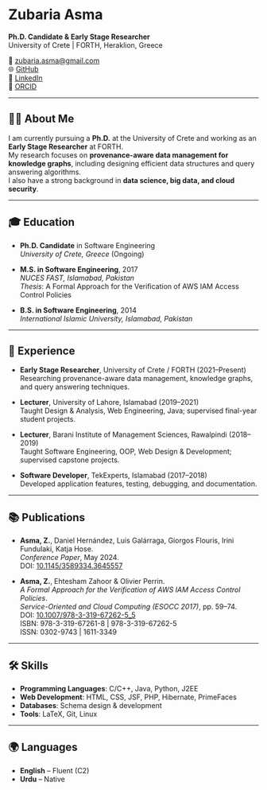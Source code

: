 # Zubaria Asma

**Ph.D. Candidate & Early Stage Researcher**  
University of Crete | FORTH, Heraklion, Greece  

📧 [zubaria.asma@gmail.com](mailto:zubaria.asma@gmail.com)  
🌐 [GitHub](https://github.com/zubariaasma)  
🔗 [LinkedIn](https://www.linkedin.com/in/zubariaasma)  
🧾 [ORCID](https://orcid.org/0000-0002-9402-7487)  

---

## 👩‍💻 About Me
I am currently pursuing a **Ph.D.** at the University of Crete and working as an **Early Stage Researcher** at FORTH.  
My research focuses on **provenance-aware data management for knowledge graphs**, including designing efficient data structures and query answering algorithms.  
I also have a strong background in **data science, big data, and cloud security**.

---

## 🎓 Education
- **Ph.D. Candidate** in Software Engineering  
  *University of Crete, Greece* (Ongoing)  

- **M.S. in Software Engineering**, 2017  
  *NUCES FAST, Islamabad, Pakistan*  
  _Thesis_: A Formal Approach for the Verification of AWS IAM Access Control Policies  

- **B.S. in Software Engineering**, 2014  
  *International Islamic University, Islamabad, Pakistan*  

---

## 💼 Experience
- **Early Stage Researcher**, University of Crete / FORTH (2021–Present)  
  Researching provenance-aware data management, knowledge graphs, and query answering techniques.  

- **Lecturer**, University of Lahore, Islamabad (2019–2021)  
  Taught Design & Analysis, Web Engineering, Java; supervised final-year student projects.  

- **Lecturer**, Barani Institute of Management Sciences, Rawalpindi (2018–2019)  
  Taught Software Engineering, OOP, Web Design & Development; supervised capstone projects.  

- **Software Developer**, TekExperts, Islamabad (2017–2018)  
  Developed application features, testing, debugging, and documentation.  

---

## 📚 Publications
- **Asma, Z.**, Daniel Hernández, Luis Galárraga, Giorgos Flouris, Irini Fundulaki, Katja Hose.  
  *Conference Paper*, May 2024.  
  DOI: [10.1145/3589334.3645557](https://doi.org/10.1145/3589334.3645557)  

- **Asma, Z.**, Ehtesham Zahoor & Olivier Perrin.  
  *A Formal Approach for the Verification of AWS IAM Access Control Policies*.  
  *Service-Oriented and Cloud Computing (ESOCC 2017)*, pp. 59–74.  
  DOI: [10.1007/978-3-319-67262-5_5](http://dx.doi.org/10.1007/978-3-319-67262-5_5)  
  ISBN: 978-3-319-67261-8 | 978-3-319-67262-5  
  ISSN: 0302-9743 | 1611-3349  

---

## 🛠 Skills
- **Programming Languages**: C/C++, Java, Python, J2EE  
- **Web Development**: HTML, CSS, JSF, PHP, Hibernate, PrimeFaces  
- **Databases**: Schema design & development  
- **Tools**: LaTeX, Git, Linux  

---

## 🌍 Languages
- **English** – Fluent (C2)  
- **Urdu** – Native  
